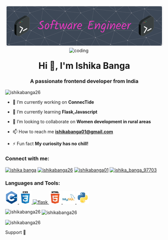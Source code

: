 ![logo](https://github.com/IshikaBanga26/IshikaBanga26/blob/main/github-header-image%20(1).png)
<img align="right" alt="coding" width=300 boder-radius=10 src="https://img.freepik.com/premium-photo/female-developer-background_665280-9654.jpg?w=900">

<h1 align="center">Hi 👋, I'm Ishika Banga</h1>
<h3 align="center">A passionate frontend developer from India</h3>

<p align="left"> <img src="https://komarev.com/ghpvc/?username=ishikabanga26&label=Profile%20views&color=0e75b6&style=flat" alt="ishikabanga26" /> </p>

- 🔭 I’m currently working on **ConnecTide**

- 🌱 I’m currently learning **Flask,Javascript**

- 👯 I’m looking to collaborate on **Women development in rural areas**

- 📫 How to reach me **ishikabanga01@gmail.com**

- ⚡ Fun fact **My curiosity has no chill!**

<h3 align="left">Connect with me:</h3>
<p align="left">
<a href="https://linkedin.com/in/ishika banga" target="blank"><img align="center" src="https://raw.githubusercontent.com/rahuldkjain/github-profile-readme-generator/master/src/images/icons/Social/linked-in-alt.svg" alt="ishika banga" height="30" width="40" /></a>
<a href="https://kaggle.com/ishikabanga26" target="blank"><img align="center" src="https://raw.githubusercontent.com/rahuldkjain/github-profile-readme-generator/master/src/images/icons/Social/kaggle.svg" alt="ishikabanga26" height="30" width="40" /></a>
<a href="https://www.hackerrank.com/ishikabanga01" target="blank"><img align="center" src="https://raw.githubusercontent.com/rahuldkjain/github-profile-readme-generator/master/src/images/icons/Social/hackerrank.svg" alt="ishikabanga01" height="30" width="40" /></a>
<a href="https://discord.gg/ishika_banga_97703" target="blank"><img align="center" src="https://raw.githubusercontent.com/rahuldkjain/github-profile-readme-generator/master/src/images/icons/Social/discord.svg" alt="ishika_banga_97703" height="30" width="40" /></a>
</p>

<h3 align="left">Languages and Tools:</h3>
<p align="left"> <a href="https://www.w3schools.com/cpp/" target="_blank" rel="noreferrer"> <img src="https://raw.githubusercontent.com/devicons/devicon/master/icons/cplusplus/cplusplus-original.svg" alt="cplusplus" width="40" height="40"/> </a> <a href="https://www.w3schools.com/css/" target="_blank" rel="noreferrer"> <img src="https://raw.githubusercontent.com/devicons/devicon/master/icons/css3/css3-original-wordmark.svg" alt="css3" width="40" height="40"/> </a> <a href="https://flask.palletsprojects.com/" target="_blank" rel="noreferrer"> <img src="https://www.vectorlogo.zone/logos/pocoo_flask/pocoo_flask-icon.svg" alt="flask" width="40" height="40"/> </a> <a href="https://www.w3.org/html/" target="_blank" rel="noreferrer"> <img src="https://raw.githubusercontent.com/devicons/devicon/master/icons/html5/html5-original-wordmark.svg" alt="html5" width="40" height="40"/> </a> <a href="https://www.mysql.com/" target="_blank" rel="noreferrer"> <img src="https://raw.githubusercontent.com/devicons/devicon/master/icons/mysql/mysql-original-wordmark.svg" alt="mysql" width="40" height="40"/> </a> <a href="https://www.python.org" target="_blank" rel="noreferrer"> <img src="https://raw.githubusercontent.com/devicons/devicon/master/icons/python/python-original.svg" alt="python" width="40" height="40"/> </a> </p>

<p><img align="left" src="https://github-readme-stats.vercel.app/api/top-langs?username=ishikabanga26&show_icons=true&locale=en&layout=compact" alt="ishikabanga26" /></p>

<p>&nbsp;<img align="center" src="https://github-readme-stats.vercel.app/api?username=ishikabanga26&show_icons=true&locale=en" alt="ishikabanga26" /></p>

<p><img align="center" src="https://github-readme-streak-stats.herokuapp.com/?user=ishikabanga26&" alt="ishikabanga26" /></p>

Support 🙏
